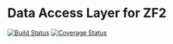 # Data Access Layer for ZF2

[![Build Status](https://travis-ci.org/buse974/Dal.svg?branch=master)](https://travis-ci.org/buse974/Dal) 
[![Coverage Status](https://img.shields.io/coveralls/buse974/Dal.svg)](https://coveralls.io/r/buse974/Dal)




